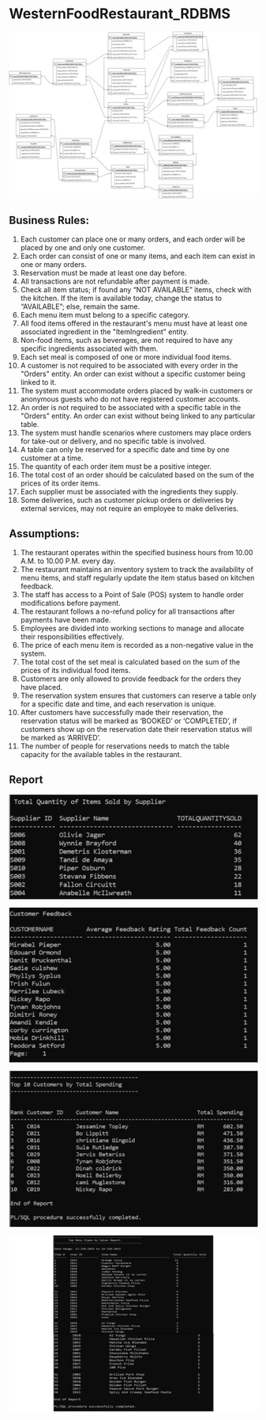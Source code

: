 # WesternFoodRestaurant_RDBMS

![ERD](western_food_restaurant.png)

## Business Rules:
1. Each customer can place one or many orders, and each order will be placed by one and only one customer.
2. Each order can consist of one or many items, and each item can exist in one or many orders.
3. Reservation must be made at least one day before.
4. All transactions are not refundable after payment is made.
5. Check all item status; if found any “NOT AVAILABLE” items, check with the kitchen. If the item is available today, change the status to “AVAILABLE”; else, remain the same.
6. Each menu item must belong to a specific category.
7. All food items offered in the restaurant's menu must have at least one associated ingredient in the "ItemIngredient" entity.
8. Non-food items, such as beverages, are not required to have any specific ingredients associated with them.
9. Each set meal is composed of one or more individual food items.
10. A customer is not required to be associated with every order in the "Orders" entity. An order can exist without a specific customer being linked to it.
11. The system must accommodate orders placed by walk-in customers or anonymous guests who do not have registered customer accounts.
12. An order is not required to be associated with a specific table in the "Orders" entity. An order can exist without being linked to any particular table.
13. The system must handle scenarios where customers may place orders for take-out or delivery, and no specific table is involved.
14. A table can only be reserved for a specific date and time by one customer at a time.
15. The quantity of each order item must be a positive integer.
16. The total cost of an order should be calculated based on the sum of the prices of its order items.
17. Each supplier must be associated with the ingredients they supply.
18. Some deliveries, such as customer pickup orders or deliveries by external services, may not require an employee to make deliveries.

## Assumptions:
1. The restaurant operates within the specified business hours from 10.00 A.M. to 10.00 P.M. every day.
2. The restaurant maintains an inventory system to track the availability of menu items, and staff regularly update the item status based on kitchen feedback.
3. The staff has access to a Point of Sale (POS) system to handle order modifications before payment.
4. The restaurant follows a no-refund policy for all transactions after payments have been made.
5. Employees are divided into working sections to manage and allocate their responsibilities effectively.
6. The price of each menu item is recorded as a non-negative value in the system.
7. The total cost of the set meal is calculated based on the sum of the prices of its individual food items.
8. Customers are only allowed to provide feedback for the orders they have placed.
9. The reservation system ensures that customers can reserve a table only for a specific date and time, and each reservation is unique.
10. After customers have successfully made their reservation, the reservation status will be marked as ‘BOOKED’ or ‘COMPLETED’, if customers show up on the reservation date their reservation status will be marked as ‘ARRIVED’.
11. The number of people for reservations needs to match the table capacity for the available tables in the restaurant.


## Report

![Total Quantity of Items Sold by Supplier](image.png)

![Customer Feedback](image-1.png)

![Top 10 customers](image-2.png)

![Top Menu Item by Sales](WesternFoodRestaurant_report.docx.png)

